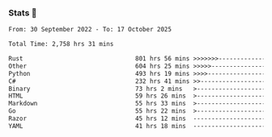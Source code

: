 ### Stats 👋
<!--START_SECTION:waka-->

```txt
From: 30 September 2022 - To: 17 October 2025

Total Time: 2,758 hrs 31 mins

Rust                               801 hrs 56 mins >>>>>>>------------------   29.07 %
Other                              604 hrs 25 mins >>>>>--------------------   21.91 %
Python                             493 hrs 19 mins >>>>---------------------   17.88 %
C#                                 232 hrs 41 mins >>-----------------------   08.44 %
Binary                             73 hrs 2 mins   >------------------------   02.65 %
HTML                               59 hrs 26 mins  >------------------------   02.15 %
Markdown                           55 hrs 33 mins  >------------------------   02.01 %
Go                                 55 hrs 22 mins  >------------------------   02.01 %
Razor                              45 hrs 12 mins  -------------------------   01.64 %
YAML                               41 hrs 18 mins  -------------------------   01.50 %
```

<!--END_SECTION:waka-->

<!--
**buhaytza2005/buhaytza2005** is a ✨ _special_ ✨ repository because its `README.md` (this file) appears on your GitHub profile.

Here are some ideas to get you started:

- 🔭 I’m currently working on ...
- 🌱 I’m currently learning ...
- 👯 I’m looking to collaborate on ...
- 🤔 I’m looking for help with ...
- 💬 Ask me about ...
- 📫 How to reach me: ...
- 😄 Pronouns: ...
- ⚡ Fun fact: ...
-->


